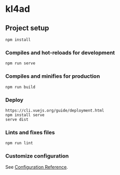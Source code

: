 # kl4ad

## Project setup
```
npm install
```

### Compiles and hot-reloads for development
```
npm run serve
```

### Compiles and minifies for production
```
npm run build
```

### Deploy
```
https://cli.vuejs.org/guide/deployment.html
npm install serve
serve dist
```

### Lints and fixes files
```
npm run lint
```

### Customize configuration
See [Configuration Reference](https://cli.vuejs.org/config/).

